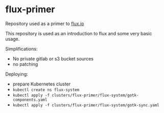 # flux-primer
Repository used as a primer to [flux.io](https://fluxcd.io)

This repository is used as an introduction to flux and some very basic usage. 

Simplifications:
* No private gitlab or s3 bucket sources
* no patching

Deploying:
- prepare Kubernetes cluster
- `kubectl create ns flux-system`
- `kubectl apply -f clusters/flux-primer/flux-system/gotk-components.yaml`
- `kubectl apply -f clusters/flux-primer/flux-system/gotk-sync.yaml`
